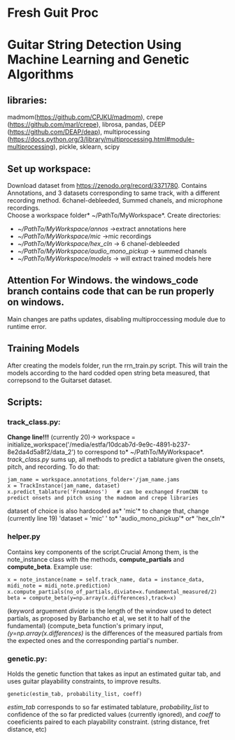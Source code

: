 # Fresh Guit Proc

# Guitar String Detection Using Machine Learning and Genetic Algorithms

## libraries:
madmom(https://github.com/CPJKU/madmom), crepe (https://github.com/marl/crepe), librosa, pandas, DEEP (https://github.com/DEAP/deap), multiprocessing (https://docs.python.org/3/library/multiprocessing.html#module-multiprocessing), pickle, sklearn, scipy
## Set up workspace:
Download dataset from https://zenodo.org/record/3371780. Contains Annotations, and 3 datasets corresponding to same track, with a different recording method. 6chanel-debleeded, Summed chanels, and microphone recordings.  
Choose a workspace folder* ~/PathTo/MyWorkspace*. Create directories: 
- *~/PathTo/MyWorkspace/annos* ->extract annotations here 
- *~/PathTo/MyWorkspace/mic* ->mic recordings 
- *~/PathTo/MyWorkspace/hex_cln* -> 6 chanel-debleeded 
- *~/PathTo/MyWorkspace/audio_mono_pickup* -> summed chanels 
- *~/PathTo/MyWorkspace/models* -> will extract trained models here

## Attention For Windows. the windows_code branch contains code that can be run properly on windows.
Main changes are paths updates, disabling multiproccessing module due to runtime error.

## Training Models
After creating the models folder, run the rrn_train.py script. This will train the models according to the hard codded open string beta measured, that correpsond to the Guitarset dataset.

## Scripts:
### track_class.py:
**Change line!!!** (currently 20)->  workspace = initialize_workspace('/media/estfa/10dcab7d-9e9c-4891-b237-8e2da4d5a8f2/data_2')
to correspond to* ~/PathTo/MyWorkspace*. 
*track_class.py* sums up, all methods to predict a tablature given the onsets, pitch, and recording. To do that:  

`jam_name = workspace.annotations_folder+'/jam_name.jams`  
`x = TrackInstance(jam_name, dataset)`  
`x.predict_tablature('FromAnnos')   # can be exchanged FromCNN to predict onsets and pitch using the madmom and crepe libraries`    

dataset of choice is also hardcoded as* 'mic'* to change that, change (currently line 19) 'dataset = 'mic' ' to* 'audio_mono_pickup'* or* 'hex_cln'*

### helper.py
Contains key components of the script.Crucial Among them,  is the note_instance class with the methods, **compute_partials** and **compute_beta**. Example use:  

`x = note_instance(name = self.track_name, data = instance_data, midi_note = midi_note.prediction)`  
`x.compute_partials(no_of_partials,diviate=x.fundamental_measured/2)`  
`beta = compute_beta(y=np.array(x.differences),track=x)`  

(keyword arguement *diviate* is the length of the window used to detect partials, as proposed by Barbancho et al, we set it to half of the fundamental)
(compute_beta function's primary input, *(y=np.array(x.differences)* is the differences of the measured partials from the expected ones and the corresponding partial's number. 

### genetic.py:
Holds the genetic function that takes as input an estimated guitar tab, and uses guitar playability constraints, to improve results. 

 `genetic(estim_tab, probability_list, coeff)` 
 
*estim_tab* corresponds to so far estimated tablature, *probability_list* to confidence of the so far predicted values (currently ignored), and *coeff* to coeeficients paired to each playability constraint. (string distance, fret distance, etc)
